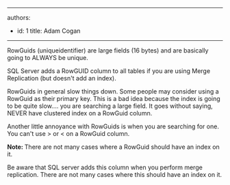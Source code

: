 

---
authors:
  - id: 1
    title: Adam Cogan
---




<span class='intro'> <p class="ssw15-rteElement-P">​​​RowGuids (uniqueidentifier) are large fields (16 bytes) and are basically going to ALWAYS​ be unique.​<br></p><div><p class="ssw15-rteElement-P">SQL Server adds a RowGUID column to all tables if you are using Merge Replication (but doesn't add an index).​​<br></p><p class="ssw15-rteElement-P">RowGuids in general slow things down. Some people may consider using a RowGuid as their primary key. This is a bad idea because the index is going to be quite slow.... you are searching a large field. It goes without saying, NEVER have clustered index on a RowGuid column.​​<br></p></div> </span>

<p class="ssw15-rteElement-P">​Another little annoyance with RowGuids is when you are searching for one. You can't use &gt; or &lt; on a RowGuid column.</p><p class="ssw15-rteElement-P"><b>​Note&#58;&#160;</b>There are not many cases where a RowGuid should have an index on it.&#160;<br></p><p>Be aware that SQL server adds this column when you perform merge replication. There are not many cases where this should have an index on it.<br></p>


